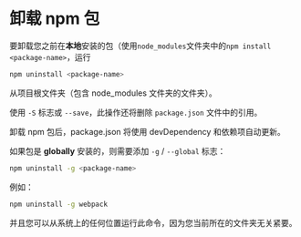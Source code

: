# 卸载 npm 包

要卸载您之前在**本地**安装的包（使用`node_modules`文件夹中的`npm install <package-name>`，运行

```bash
npm uninstall <package-name>
```

从项目根文件夹（包含 node_modules 文件夹的文件夹）。

使用 `-S` 标志或 `--save`，此操作还将删除 `package.json` 文件中的引用。

卸载 npm 包后，package.json 将使用 devDependency 和依赖项自动更新。

如果包是 **globally** 安装的，则需要添加 `-g` / `--global` 标志：

```bash
npm uninstall -g <package-name>
```

例如：

```bash
npm uninstall -g webpack
```

并且您可以从系统上的任何位置运行此命令，因为您当前所在的文件夹无关紧要。
